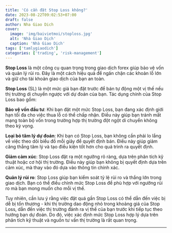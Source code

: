 ```yaml
---
title: 'Có cần đặt Stop Loss không?'
date: 2023-08-22T09:02:53+07:00
draft: false
author: Nha Giao Dich
cover:
  image: 'img/baivietmoi/stoploss.jpg'
  alt: 'Nhà Giao Dịch'
  caption: 'Nhà Giao Dịch'
tags: ['tamlygiaodich']
categories: ['trading', 'risk-management']
---
```


**Stop Loss** là một công cụ quan trọng trong giao dịch forex giúp bảo vệ vốn và quản lý rủi ro. Đây là một cách hiệu quả để ngăn chặn các khoản lỗ lớn và giữ cho tài khoản giao dịch của bạn an toàn.

**Stop Loss** (SL) là một mức giá bạn đặt trước để bán tự động một vị thế nếu thị trường di chuyển ngược với dự đoán của bạn. Tác dụng chính của Stop Loss bao gồm:

**Bảo vệ vốn đầu tư**: Khi bạn đặt một mức Stop Loss, bạn đang xác định giới hạn tối đa cho việc thua lỗ có thể chấp nhận. Điều này giúp bạn tránh mất mạng toàn bộ vốn trong trường hợp thị trường đột ngột di chuyển không theo kỳ vọng.

**Loại bỏ tâm lý dự đoán**: Khi bạn có Stop Loss, bạn không cần phải lo lắng về việc theo dõi biểu đồ mỗi giây để quyết định bán. Điều này giúp giảm căng thẳng tâm lý và tạo điều kiện tốt hơn cho quá trình ra quyết định.

**Giảm cảm xúc**: Stop Loss đặt ra một ngưỡng rõ ràng, dựa trên phân tích kỹ thuật hoặc cơ hội thị trường. Điều này giúp bạn không bị quyết định dựa trên cảm xúc, mà thay vào đó dựa vào thông tin chính xác.

**Quản lý rủi ro**: Stop Loss giúp bạn kiểm soát tỷ lệ rủi ro và thắng lớn trong giao dịch. Bạn có thể điều chỉnh mức Stop Loss để phù hợp với ngưỡng rủi ro mà bạn mong muốn cho mỗi vị thế.

Tuy nhiên, cần lưu ý rằng việc đặt quá gần Stop Loss có thể dẫn đến việc bị dễ bị tổn thương - khi thị trường dao động nhỏ trong khoảng giá của Stop Loss, dẫn đến việc thị trường đánh ra vị thế của bạn trước khi tiếp tục theo hướng bạn dự đoán. Do đó, việc xác định mức Stop Loss hợp lý dựa trên phân tích kỹ thuật và nguồn tư vấn thị trường là rất quan trọng.

---
